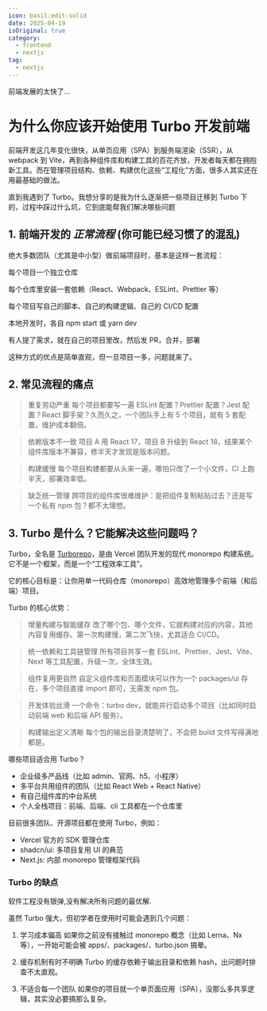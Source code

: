 ```yaml
---
icon: basil:edit-solid
date: 2025-04-19
isOriginal: true
category:
  - frontend
  - nextjs
tag:
  - nextjs
---
```


前端发展的太快了...

<!-- more -->

# 为什么你应该开始使用 Turbo 开发前端

前端开发这几年变化很快，从单页应用（SPA）到服务端渲染（SSR），从 webpack 到 Vite，再到各种组件库和构建工具的百花齐放，开发者每天都在拥抱新工具。而在管理项目结构、依赖、构建优化这些“工程化”方面，很多人其实还在用最基础的做法。

直到我遇到了 Turbo。我想分享的是我为什么逐渐把一些项目迁移到 Turbo 下的，过程中踩过什么坑，它到底能帮我们解决哪些问题

## 1. 前端开发的 *正常流程* (你可能已经习惯了的混乱)

绝大多数团队（尤其是中小型）做前端项目时，基本是这样一套流程：

每个项目一个独立仓库

每个仓库里安装一套依赖（React、Webpack、ESLint、Prettier 等）

每个项目写自己的脚本、自己的构建逻辑、自己的 CI/CD 配置

本地开发时，各自 npm start 或 yarn dev

有人提了需求，就在自己的项目里改，然后发 PR，合并，部署

这种方式的优点是简单直观，但一旦项目一多，问题就来了。

## 2. 常见流程的痛点

> 重复劳动严重
每个项目都要写一遍 ESLint 配置？Prettier 配置？Jest 配置？React 脚手架？久而久之，一个团队手上有 5 个项目，就有 5 套配置，维护成本翻倍。

> 依赖版本不一致
项目 A 用 React 17，项目 B 升级到 React 18，结果某个组件库版本不兼容，修半天才发现是版本问题。

> 构建缓慢
每个项目构建都要从头来一遍，哪怕只改了一个小文件，CI 上跑半天，部署效率低。

> 缺乏统一管理
跨项目的组件库很难维护：是把组件复制粘贴过去？还是写一个私有 npm 包？都不太理想。

## 3. Turbo 是什么？它能解决这些问题吗？

Turbo，全名是 [Turborepo](https://turbo.build)，是由 Vercel 团队开发的现代 monorepo 构建系统。它不是一个框架，而是一个“工程效率工具”。

它的核心目标是：让你用单一代码仓库（monorepo）高效地管理多个前端（和后端）项目。

Turbo 的核心优势：

> 增量构建与智能缓存
改了哪个包、哪个文件，它就构建对应的内容，其他内容复用缓存。第一次构建慢，第二次飞快，尤其适合 CI/CD。

> 统一依赖和工具链管理
所有项目共享一套 ESLint、Prettier、Jest、Vite、Next 等工具配置，升级一次，全体生效。

> 组件复用更自然
自定义组件库和页面模块可以作为一个 packages/ui 存在，多个项目直接 import 即可，无需发 npm 包。

> 开发体验丝滑
一个命令：turbo dev，就能并行启动多个项目（比如同时启动前端 web 和后端 API 服务）。

> 构建输出定义清晰
每个包的输出目录清楚明了，不会把 build 文件写得满地都是。

哪些项目适合用 Turbo？
- 企业级多产品线（比如 admin、官网、h5、小程序）
- 多平台共用组件的团队（比如 React Web + React Native）
- 有自己组件库的中台系统
- 个人全栈项目：前端、后端、cli 工具都在一个仓库里

目前很多团队、开源项目都在使用 Turbo，例如：

- Vercel 官方的 SDK 管理仓库
- shadcn/ui: 多项目复用 UI 的典范
- Next.js: 内部 monorepo 管理框架代码

### Turbo 的缺点

软件工程没有银弹,没有解决所有问题的最优解.

虽然 Turbo 强大，但初学者在使用时可能会遇到几个问题：

1. 学习成本偏高
如果你之前没有接触过 monorepo 概念（比如 Lerna、Nx 等），一开始可能会被 apps/、packages/、turbo.json 搞晕。

2. 缓存机制有时不明确
Turbo 的缓存依赖于输出目录和依赖 hash，出问题时排查不太直观。

3. 不适合每一个团队
如果你的项目就一个单页面应用（SPA），没那么多共享逻辑，其实没必要搞那么复杂。
